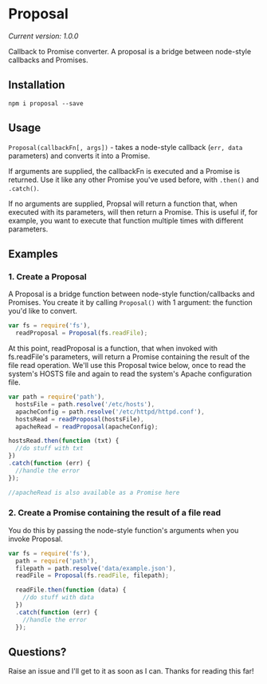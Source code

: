 # Proposal

_*Current version: 1.0.0*_

Callback to Promise converter. A proposal is a bridge between node-style callbacks and Promises.

## Installation

```
npm i proposal --save
```

## Usage
`Proposal(callbackFn[, args])` - takes a node-style callback (`err, data` parameters) and converts it into a Promise.

If arguments are supplied, the callbackFn is executed and a Promise is returned. Use it like any other Promise you've used before, with `.then()` and `.catch()`.

If no arguments are supplied, Propsal will return a function that, when executed with its parameters, will then return a Promise. This is useful if, for example, you want to execute that function multiple times with different parameters.

## Examples

### 1. Create a Proposal

A Proposal is a bridge function between node-style function/callbacks and Promises. You create it by calling `Proposal()` with 1 argument: the function you'd like to convert.
```javascript
var fs = require('fs'),
  readProposal = Proposal(fs.readFile);
```
At this point, readProposal is a function, that when invoked with fs.readFile's parameters, will return a Promise containing the result of the file read operation. We'll use this Proposal twice below, once to read the system's HOSTS file and again to read the system's Apache configuration file.
```javascript
var path = require('path'),
  hostsFile = path.resolve('/etc/hosts'),
  apacheConfig = path.resolve('/etc/httpd/httpd.conf'),
  hostsRead = readProposal(hostsFile),
  apacheRead = readProposal(apacheConfig);

hostsRead.then(function (txt) {
  //do stuff with txt
})
.catch(function (err) {
  //handle the error
});

//apacheRead is also available as a Promise here
```

### 2. Create a Promise containing the result of a file read

You do this by passing the node-style function's arguments when you invoke Proposal.

```javascript
var fs = require('fs'),
  path = require('path'),
  filepath = path.resolve('data/example.json'),
  readFile = Proposal(fs.readFile, filepath);

  readFile.then(function (data) {
    //do stuff with data
  })
  .catch(function (err) {
    //handle the error
  });
```

## Questions?
Raise an issue and I'll get to it as soon as I can. Thanks for reading this far!
